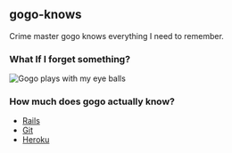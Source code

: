 ## gogo-knows

Crime master gogo knows everything I need to remember.

### What If I forget something?

![Gogo plays with my eye balls](https://s3.amazonaws.com/gogo-knows/gogo.jpeg)

### How much does gogo actually know?

* [Rails](https://github.com/harshalbhakta/gogo-knows/blob/master/RAILS.md#readme)
* [Git](https://github.com/harshalbhakta/gogo-knows/blob/master/GIT.md#readme)
* [Heroku](https://github.com/harshalbhakta/gogo-knows/blob/master/HEROKU.md#readme)
